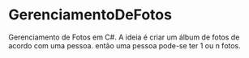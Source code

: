 # GerenciamentoDeFotos
Gerenciamento de Fotos em C#. A ideia é criar um álbum de fotos de acordo com uma pessoa. então uma pessoa pode-se ter 1 ou n fotos.
